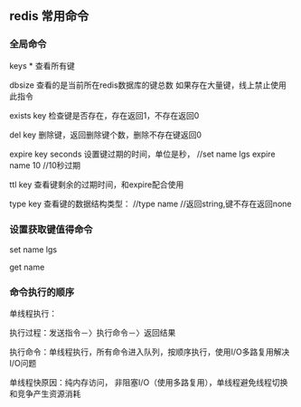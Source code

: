 ## redis 常用命令

### 全局命令

 keys *  查看所有键

 dbsize 查看的是当前所在redis数据库的键总数 如果存在大量键，线上禁止使用此指令

 exists key 检查键是否存在，存在返回1，不存在返回0

 del key 删除键，返回删除键个数，删除不存在键返回0

 expire key seconds  设置键过期的时间，单位是秒，  //set name lgs  expire name 10 //10秒过期

 ttl key 查看键剩余的过期时间，和expire配合使用

type key 查看键的数据结构类型： //type name  //返回string,键不存在返回none

### 设置获取键值得命令
set name lgs

get name

### 命令执行的顺序

单线程执行：

执行过程：发送指令－〉执行命令－〉返回结果

执行命令：单线程执行，所有命令进入队列，按顺序执行，使用I/O多路复用解决I/O问题

单线程快原因：纯内存访问， 非阻塞I/O（使用多路复用），单线程避免线程切换和竞争产生资源消耗